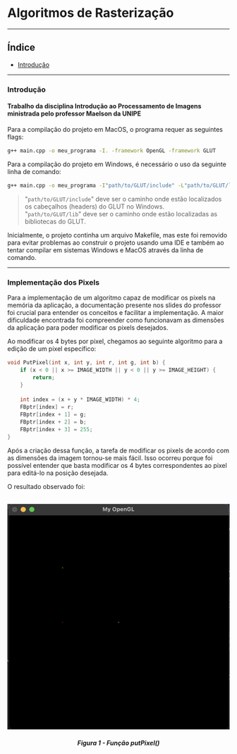 # Algoritmos de Rasterização

---

## Índice

* [Introdução](#Introdução)

---

### Introdução

#### Trabalho da disciplina **Introdução ao Processamento de Imagens** ministrada pelo professor **Maelson** da UNIPE

Para a compilação do projeto em MacOS, o programa requer as seguintes flags:

```bash
g++ main.cpp -o meu_programa -I. -framework OpenGL -framework GLUT
```

Para a compilação do projeto em Windows, é necessário o uso da seguinte linha de comando:

```bash
g++ main.cpp -o meu_programa -I"path/to/GLUT/include" -L"path/to/GLUT/lib" -lglut32 -lopengl32 -lglu32
```

> "`path/to/GLUT/include`" deve ser o caminho onde estão localizados os cabeçalhos (headers) do GLUT no Windows.  
> "`path/to/GLUT/lib`" deve ser o caminho onde estão localizadas as bibliotecas do GLUT.

Inicialmente, o projeto continha um arquivo Makefile, mas este foi removido para evitar problemas ao construir o projeto usando uma IDE e também ao tentar compilar em sistemas Windows e MacOS através da linha de comando.

---

### Implementação dos Pixels

Para a implementação de um algoritmo capaz de modificar os pixels na memória da aplicação, a documentação presente nos slides do professor foi crucial para entender os conceitos e facilitar a implementação. A maior dificuldade encontrada foi compreender como funcionavam as dimensões da aplicação para poder modificar os pixels desejados.

Ao modificar os 4 bytes por pixel, chegamos ao seguinte algoritmo para a edição de um pixel específico:

```c++
void PutPixel(int x, int y, int r, int g, int b) {
    if (x < 0 || x >= IMAGE_WIDTH || y < 0 || y >= IMAGE_HEIGHT) {
        return;
    }

    int index = (x + y * IMAGE_WIDTH) * 4;
    FBptr[index] = r;
    FBptr[index + 1] = g;
    FBptr[index + 2] = b;
    FBptr[index + 3] = 255;
}
```

Após a criação dessa função, a tarefa de modificar os pixels de acordo com as dimensões da imagem tornou-se mais fácil. Isso ocorreu porque foi possível entender que basta modificar os 4 bytes correspondentes ao pixel para editá-lo na posição desejada.

O resultado observado foi:

<p align="center">
    <br>
    <img src="./imagens/putpixel.png"/ width=512px height=512px>
    <h5 align="center">Figura 1 - Função putPixel()</h5>
    <br>
</p>


